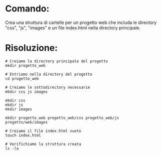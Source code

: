 # Comando:
Crea una struttura di cartelle per un progetto web che includa le directory "css", "js", "images" e un file index.html nella directory principale.

# Risoluzione:
    # Creiamo la directory principale del progetto
    mkdir progetto_web

    # Entriamo nella directory del progetto
    cd progetto_web

    # Creiamo le sottodirectory necessarie
    mkdir css js images

    mkdir css
    mkdir js
    mkdir images

    mkdir progetto_web progetto_web/css progetto_web/js progetto/web/images

    # Creiamo il file index.html vuoto
    touch index.html

    # Verifichiamo la struttura creata
    ls -la